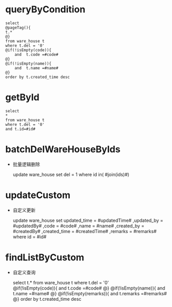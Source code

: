 queryByCondition
===


    select 
    @pageTag(){
    t.*
    @}
    from ware_house t
    where t.del = '0'  
    @if(!isEmpty(code)){
        and  t.code =#code#
    @}
    @if(!isEmpty(name)){
        and  t.name =#name#
    @}
    order by t.created_time desc
    
    
    
getById
===

    select
    *
    from ware_house t
    where t.del = '0'
    and t.id=#id#



batchDelWareHouseByIds
===

* 批量逻辑删除

    update ware_house set del = 1 where id  in( #join(ids)#)
    


updateCustom
===

* 自定义更新

    update ware_house 
    set 
        updated_time = #updatedTime#
        ,updated_by = #updatedBy#
                ,code = #code#
                ,name = #name#
                ,created_by = #createdBy#
                ,created_time = #createdTime#
                ,remarks = #remarks#
    where id  = #id#
    
    
    
findListByCustom
===

* 自定义查询


    select 
    t.*
    from ware_house t
    where t.del = '0'  
    @if(!isEmpty(code)){
        and  t.code =#code#
    @}
    @if(!isEmpty(name)){
        and  t.name =#name#
    @}
    @if(!isEmpty(remarks)){
        and  t.remarks =#remarks#
    @}
    order by t.created_time desc